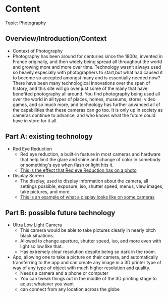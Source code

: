 # Content
Topic: Photography

## Overview/Introduction/Context
* Context of Photography
* Photography has been around for centuries since the 1800s, invented in France originally, and then widely being spread all throughout the world and growing more and more over time.  Technology wasn’t always used so heavily especially with photographers to start,but what had caused it to become so accepted amongst many and is essentially needed now?  There have been many technological innovations over the span of history, and this site will go over just some of the many that have benefited photography all around.  You find photography being used all over the world in all types of places, homes, museums, stores, video games, and so much more, and technology has further advanced all of the capabilities that these cameras can go too.  It is only up in society as cameras continue to advance, and who knows what the future could have in store for it all.


## Part A: existing technology
* Red Eye Reduction
  * Red eye reduction, a built-in feature in most cameras and hardware that help limit the glare and shine and change of color in somebody or something's eye when flash or light hits it.
  * [This is the effect that Red eye Reduction has on a photo](https://learnopencv.com/wp-content/uploads/2017/03/automatic-red-eye-removal-1.jpg)
* Display Screen
  * The display, used to display information about the camera, all settings possible, exposure, iso, shutter speed, menus, view images, take pictures, and more.
  * [This is an example of what a display looks like on some cameras](https://cdn.fstoppers.com/styles/full/s3/media/2018/11/20/lcd-brightness-camera-07.jpg)
## Part B: possible future technology
* Ultra Low Light Camera
  * This camera would be able to take pictures clearly in nearly pitch black situations.
  * Allowed to change aperture, shutter speed, iso, and more even with light so low like that.
  * Has extremely clear resolution despite being so dark in the room.
* App, allowing one to take a picture on their camera, and automatically transferring to the app and can create any image in a 3D printer type of way of any type of object with much higher resolution and quality.
  * Needs a camera and a phone or computer
  * You can tweak things out in the middle of the 3D printing stage to adjust whatever you want
  * can connect from any location across the globe

